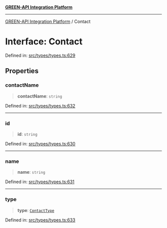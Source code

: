 [**GREEN-API Integration Platform**](../README.md)

***

[GREEN-API Integration Platform](../globals.md) / Contact

# Interface: Contact

Defined in: [src/types/types.ts:629](https://github.com/green-api/greenapi-integration/blob/63683bb8d19b76d9e4ce6bd0a8121d8d2cf428af/src/types/types.ts#L629)

## Properties

### contactName

> **contactName**: `string`

Defined in: [src/types/types.ts:632](https://github.com/green-api/greenapi-integration/blob/63683bb8d19b76d9e4ce6bd0a8121d8d2cf428af/src/types/types.ts#L632)

***

### id

> **id**: `string`

Defined in: [src/types/types.ts:630](https://github.com/green-api/greenapi-integration/blob/63683bb8d19b76d9e4ce6bd0a8121d8d2cf428af/src/types/types.ts#L630)

***

### name

> **name**: `string`

Defined in: [src/types/types.ts:631](https://github.com/green-api/greenapi-integration/blob/63683bb8d19b76d9e4ce6bd0a8121d8d2cf428af/src/types/types.ts#L631)

***

### type

> **type**: [`ContactType`](../type-aliases/ContactType.md)

Defined in: [src/types/types.ts:633](https://github.com/green-api/greenapi-integration/blob/63683bb8d19b76d9e4ce6bd0a8121d8d2cf428af/src/types/types.ts#L633)
